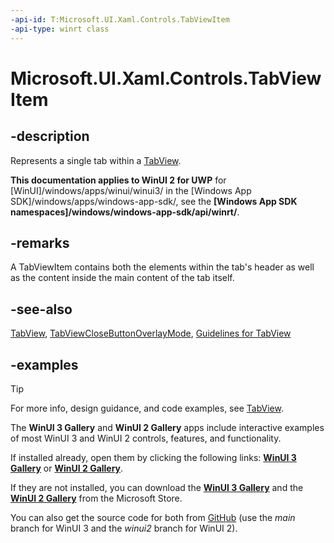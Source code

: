 ```yaml
---
-api-id: T:Microsoft.UI.Xaml.Controls.TabViewItem
-api-type: winrt class
---
```


# Microsoft.UI.Xaml.Controls.TabViewItem

<!--
public class TabViewItem : Windows.UI.Xaml.Controls.ListViewItem
-->

## -description

Represents a single tab within a [TabView](tabview.md).

**This documentation applies to WinUI 2 for UWP** for [WinUI]/windows/apps/winui/winui3/ in the [Windows App SDK]/windows/apps/windows-app-sdk/, see the **[Windows App SDK namespaces]/windows/windows-app-sdk/api/winrt/**.

## -remarks

A TabViewItem contains both the elements within the tab's header as well as the content inside the main content of the tab itself.

## -see-also

[TabView](tabview.md), [TabViewCloseButtonOverlayMode](tabviewclosebuttonoverlaymode.md), [Guidelines for TabView](/windows/apps/design/controls/tab-view)

## -examples

> [!TIP]
> For more info, design guidance, and code examples, see [TabView](/windows/apps/design/controls/tab-view).
>
> The **WinUI 3 Gallery** and **WinUI 2 Gallery** apps include interactive examples of most WinUI 3 and WinUI 2 controls, features, and functionality.
>
> If installed already, open them by clicking the following links: [**WinUI 3 Gallery**](winui3gallery:/item/TabView) or [**WinUI 2 Gallery**](winui2gallery:/item/TabView).
>
> If they are not installed, you can download the [**WinUI 3 Gallery**](https://www.microsoft.com/store/productId/9P3JFPWWDZRC) and the [**WinUI 2 Gallery**](https://www.microsoft.com/store/productId/9MSVH128X2ZT) from the Microsoft Store.
>
> You can also get the source code for both from [GitHub](https://github.com/Microsoft/WinUI-Gallery) (use the *main* branch for WinUI 3 and the *winui2* branch for WinUI 2).

